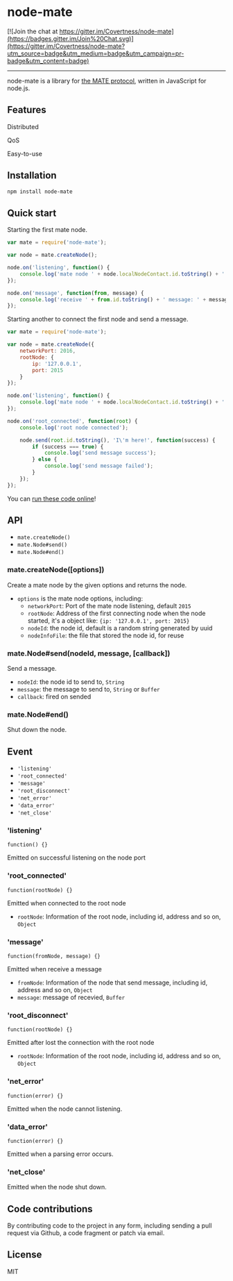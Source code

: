 # node-mate

[![Join the chat at https://gitter.im/Covertness/node-mate](https://badges.gitter.im/Join%20Chat.svg)](https://gitter.im/Covertness/node-mate?utm_source=badge&utm_medium=badge&utm_campaign=pr-badge&utm_content=badge)

------

node-mate is a library for [the MATE protocol](https://code.csdn.net/wuyingfengsui/node-mate/tree/master/doc/mate-protocol.md), written in JavaScript for node.js.


## Features

Distributed

QoS

Easy-to-use


## Installation

```sh
npm install node-mate
```


## Quick start

Starting the first mate node.

```js
var mate = require('node-mate');

var node = mate.createNode();

node.on('listening', function() {
	console.log('mate node ' + node.localNodeContact.id.toString() + ' started');
});

node.on('message', function(from, message) {
    console.log('receive ' + from.id.toString() + ' message: ' + message.toString());
});
```

Starting another to connect the first node and send a message.

```js
var mate = require('node-mate');

var node = mate.createNode({
    networkPort: 2016,
    rootNode: {
        ip: '127.0.0.1',
        port: 2015
    }
});

node.on('listening', function() {
    console.log('mate node ' + node.localNodeContact.id.toString() + ' started');
});

node.on('root_connected', function(root) {
    console.log('root node connected');

    node.send(root.id.toString(), 'I\'m here!', function(success) {
        if (success === true) {
            console.log('send message success');
        } else {
            console.log('send message failed');
        }
    });
});
```

You can [run these code online](http://runnable.com/VQqZsvRIG-9DPqiN/mate-example-for-node-js-and-hello-world)!


## API
* `mate.createNode()`
* `mate.Node#send()`
* `mate.Node#end()`

### mate.createNode([options])
Create a mate node by the given options and returns the node.
* `options` is the mate node options, including:
  * `networkPort`: Port of the mate node listening, default `2015`
  * `rootNode`: Address of the first connecting node when the node started, it's a object like: `{ip: '127.0.0.1', port: 2015}`
  * `nodeId`: the node id, default is a random string generated by uuid
  * `nodeInfoFile`: the file that stored the node id, for reuse

### mate.Node#send(nodeId, message, [callback])
Send a message.
* `nodeId`: the node id to send to, `String`
* `message`: the message to send to, `String` or `Buffer`
* `callback`: fired on sended

### mate.Node#end()
Shut down the node.


## Event
* `'listening'`
* `'root_connected'`
* `'message'`
* `'root_disconnect'`
* `'net_error'`
* `'data_error'`
* `'net_close'`

### 'listening'
`function() {}`

Emitted on successful listening on the node port

### 'root_connected'
`function(rootNode) {}`

Emitted when connected to the root node
* `rootNode`: Information of the root node, including id, address and so on, `Object`

### 'message'
`function(fromNode, message) {}`

Emitted when receive  a message
* `fromNode`: Information of the node that send message, including id, address and so on, `Object`
* `message`: message of recevied, `Buffer`

### 'root_disconnect'
`function(rootNode) {}`

Emitted after lost the connection with the root node
* `rootNode`: Information of the root node, including id, address and so on, `Object`

### 'net_error'
`function(error) {}`

Emitted when the node cannot listening.

### 'data_error'
`function(error) {}`

Emitted when a parsing error occurs.

### 'net_close'

Emitted when the node shut down.


## Code contributions

By contributing code to the project in any form, including sending a pull request via Github, a code fragment or patch via email.


## License

MIT